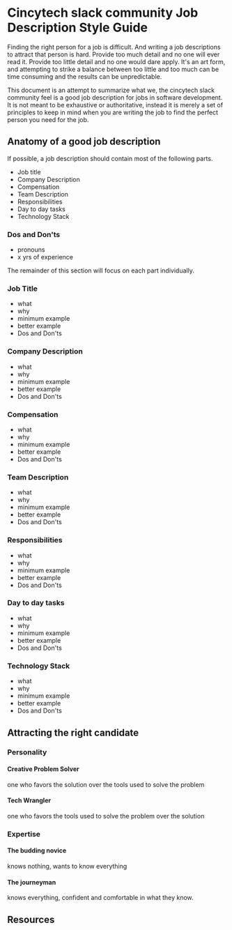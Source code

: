 # Cincytech slack community Job Description Style Guide

Finding the right person for a job is difficult. And writing a job descriptions
to attract that person is hard. Provide too much detail and no one will ever
read it. Provide too little detail and no one would dare apply. It's an art
form, and attempting to strike a balance between too little and too much can be
time consuming and the results can be unpredictable.


This document is an attempt to summarize what we, the cincytech slack community
feel is a good job description for jobs in software development. It is not meant
to be exhaustive or authoritative, instead it is merely a set of principles to
keep in mind when you are writing the job to find the perfect person you need
for the job.

## Anatomy of a good job description


If possible, a job description should contain most of the following parts.

- Job title
- Company Description
- Compensation
- Team Description
- Responsibilities
- Day to day tasks
- Technology Stack

### Dos and Don'ts

- pronouns
- x yrs of experience

The remainder of this section will focus on each part individually.

### Job Title

- what
- why
- minimum example
- better example
- Dos and Don'ts

### Company Description

- what
- why
- minimum example
- better example
- Dos and Don'ts

### Compensation

- what
- why
- minimum example
- better example
- Dos and Don'ts

### Team Description

- what
- why
- minimum example
- better example
- Dos and Don'ts

### Responsibilities

- what
- why
- minimum example
- better example
- Dos and Don'ts

### Day to day tasks

- what
- why
- minimum example
- better example
- Dos and Don'ts

### Technology Stack

- what
- why
- minimum example
- better example
- Dos and Don'ts


## Attracting the right candidate

### Personality

#### Creative Problem Solver
one who favors the solution over the tools used to solve the problem

#### Tech Wrangler
one who favors the tools used to solve the problem over the solution

### Expertise
#### The budding novice
knows nothing, wants to know everything
#### The journeyman
knows everything, confident and comfortable in what they know. 

## Resources
